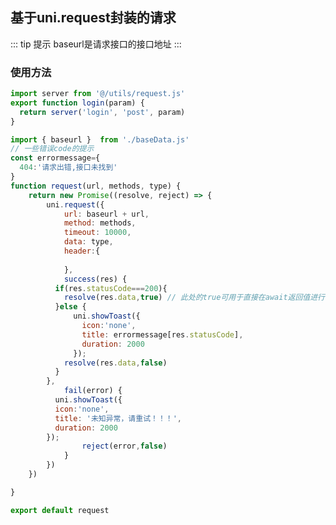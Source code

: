 <!--
 * @Desc: ---   ----
 * @Date: 2019-12-23 11:47:00
 * @LastEditors  : 王
 * @LastEditTime : 2019-12-26 08:52:20
 -->
## 基于uni.request封装的请求

::: tip 提示
   baseurl是请求接口的接口地址
:::
### 使用方法
  ``` javascript
import server from '@/utils/request.js'
export function login(param) {
	return server('login', 'post', param)
}
  ```

``` JavaScript
import { baseurl }  from './baseData.js'
// 一些错误code的提示
const errormessage={
  404:'请求出错,接口未找到'
}
function request(url, methods, type) {
	return new Promise((resolve, reject) => {
		uni.request({
			url: baseurl + url,
			method: methods,
			timeout: 10000,
			data: type,
			header:{
				
			},
			success(res) {
          if(res.statusCode===200){
            resolve(res.data,true) // 此处的true可用于直接在await返回值进行判断。可删除。
          }else {
              uni.showToast({
                icon:'none',
                title: errormessage[res.statusCode],
                duration: 2000
              });
            resolve(res.data,false)
          }
	  	},
			fail(error) {
          uni.showToast({
          icon:'none',
          title: '未知异常，请重试！！！',
          duration: 2000
        });
				reject(error,false)
			}
		})
	})

}

export default request

```